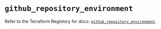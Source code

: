 # `github_repository_environment`

Refer to the Terraform Registory for docs: [`github_repository_environment`](https://registry.terraform.io/providers/integrations/github/5.38.0/docs/resources/repository_environment).
